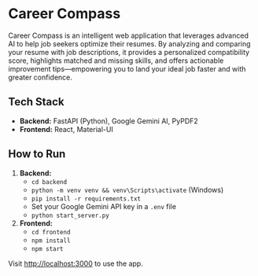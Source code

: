# Career Compass

Career Compass is an intelligent web application that leverages advanced AI to help job seekers optimize their resumes. By analyzing and comparing your resume with job descriptions, it provides a personalized compatibility score, highlights matched and missing skills, and offers actionable improvement tips—empowering you to land your ideal job faster and with greater confidence.

## Tech Stack
- **Backend:** FastAPI (Python), Google Gemini AI, PyPDF2
- **Frontend:** React, Material-UI

## How to Run
1. **Backend:**
   - `cd backend`
   - `python -m venv venv && venv\Scripts\activate` (Windows)
   - `pip install -r requirements.txt`
   - Set your Google Gemini API key in a `.env` file
   - `python start_server.py`
2. **Frontend:**
   - `cd frontend`
   - `npm install`
   - `npm start`

Visit [http://localhost:3000](http://localhost:3000) to use the app.

